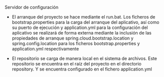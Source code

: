 Servidor de configuración


- El arranque del proyecto se hace mediante el run.bat. Los ficheros de bootstrap.properties para la carga del arranque del aplicativo, así como su puerto de ejecución
y application.yml para la configuración del aplicativo se realizará de forma externa mediante la inclusión de las propiedades de arranque
spring.cloud.bootstrap.location y spring.config.location para los ficheros bootstrap.properties y application.yml respectivamente

- El repositorio se carga de manera local en el sistema de archivos. Este repositorio se encuentra en el raíz del proyecto en el directorio 
repository. Y se encuentra configurado en el fichero application.yml